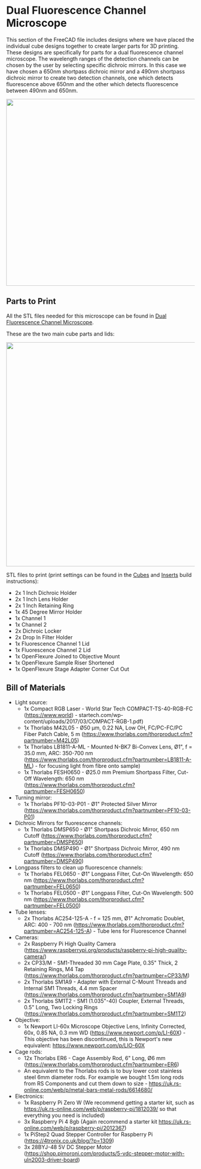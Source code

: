 # Dual Fluorescence Channel Microscope

This section of the FreeCAD file includes designs where we have placed the individual cube designs together to create larger parts for 3D printing. These designs are specifically for parts for a dual fluorescence channel microscope. The wavelength ranges of the detection channels can be chosen by the user by selecting specific dichroic mirrors. In this case we have chosen a 650nm shortpass dichroic mirror and a 490nm shortpass dichroic mirror to create two detection channels, one which detects fluorescence above 650nm and the other which detects fluorescence between 490nm and 650nm.

<img src="https://github.com/NanoBioPhotonics-Strathclyde/M4-MultiModal-Modular-Microscopy/blob/main/Images/DualFluorescenceMicroscope2.png" height=500 width=950>

## Parts to Print

All the STL files needed for this microscope can be found in [Dual Fluorescence Channel Microscope](https://github.com/NanoBioPhotonics-Strathclyde/M4-MultiModal-Modular-Microscopy/tree/main/3D%20Printer%20Design%20Files/STL%20Files/Dual%20Fluorescence%20Channel%20Microscope).

These are the two main cube parts and lids:

<img src="https://github.com/NanoBioPhotonics-Strathclyde/M4-MultiModal-Modular-Microscopy/blob/main/Images/DualFluorescenceMicroscope.png" height=600 width=625>

STL files to print (print settings can be found in the [Cubes](https://github.com/NanoBioPhotonics-Strathclyde/M4-MultiModal-Modular-Microscopy/blob/main/3D%20Printer%20Design%20Files/Build%20Instructions/Cubes.md) and [Inserts](https://github.com/NanoBioPhotonics-Strathclyde/M4-MultiModal-Modular-Microscopy/blob/main/3D%20Printer%20Design%20Files/Build%20Instructions/Inserts.md) build instructions):

* 2x 1 Inch Dichroic Holder
* 2x 1 Inch Lens Holder
* 2x 1 Inch Retaining Ring
* 1x 45 Degree Mirror Holder
* 1x Channel 1
* 1x Channel 2
* 2x Dichroic Locker
* 2x Drop In Filter Holder
* 1x Fluorescence Channel 1 Lid
* 1x Fluorescence Channel 2 Lid
* 1x OpenFlexure Joined to Objective Mount
* 1x OpenFlexure Sample Riser Shortened
* 1x OpenFlexure Stage Adapter Corner Cut Out

## Bill of Materials

* Light source:
  * 1x Compact RGB Laser - World Star Tech COMPACT-TS-40-RGB-FC (https://www.world) - startech.com/wp-content/uploads/2017/03/COMPACT-RGB-1.pdf)
  * 1x Thorlabs M42L05 - Ø50 µm, 0.22 NA, Low OH, FC/PC-FC/PC Fiber Patch Cable, 5 m (https://www.thorlabs.com/thorproduct.cfm?partnumber=M42L05)
  * 1x Thorlabs LB1811-A-ML - Mounted N-BK7 Bi-Convex Lens, Ø1", f = 35.0 mm, ARC: 350-700 nm (https://www.thorlabs.com/thorproduct.cfm?partnumber=LB1811-A-ML) - for focusing light from fibre onto sample)
  * 1x Thorlabs FESH0650 - Ø25.0 mm Premium Shortpass Filter, Cut-Off Wavelength: 650 nm (https://www.thorlabs.com/thorproduct.cfm?partnumber=FESH0650)
* Turning mirror:
  * 1x Thorlabs PF10-03-P01 - Ø1" Protected Silver Mirror (https://www.thorlabs.com/thorproduct.cfm?partnumber=PF10-03-P01)
* Dichroic Mirrors for fluorescence channels:
  * 1x Thorlabs DMSP650 - Ø1" Shortpass Dichroic Mirror, 650 nm Cutoff (https://www.thorlabs.com/thorproduct.cfm?partnumber=DMSP650)
  * 1x Thorlabs DMSP490 - Ø1" Shortpass Dichroic Mirror, 490 nm Cutoff (https://www.thorlabs.com/thorproduct.cfm?partnumber=DMSP490)
* Longpass filters to clean up fluorescence channels:
  * 1x Thorlabs FEL0650 - Ø1" Longpass Filter, Cut-On Wavelength: 650 nm (https://www.thorlabs.com/thorproduct.cfm?partnumber=FEL0650)
  * 1x Thorlabs FEL0500 - Ø1" Longpass Filter, Cut-On Wavelength: 500 nm (https://www.thorlabs.com/thorproduct.cfm?partnumber=FEL0500)
* Tube lenses:
  * 2x Thorlabs AC254-125-A - f = 125 mm, Ø1" Achromatic Doublet, ARC: 400 - 700 nm (https://www.thorlabs.com/thorproduct.cfm?partnumber=AC254-125-A) - Tube lens for Fluorescence Channel
* Cameras:
  * 2x Raspberry Pi High Quality Camera (https://www.raspberrypi.org/products/raspberry-pi-high-quality-camera/)
  * 2x CP33/M - SM1-Threaded 30 mm Cage Plate, 0.35" Thick, 2 Retaining Rings, M4 Tap (https://www.thorlabs.com/thorproduct.cfm?partnumber=CP33/M)
  * 2x Thorlabs SM1A9 - Adapter with External C-Mount Threads and Internal SM1 Threads, 4.4 mm Spacer (https://www.thorlabs.com/thorproduct.cfm?partnumber=SM1A9)
  * 2x Thorlabs SM1T2 - SM1 (1.035"-40) Coupler, External Threads, 0.5" Long, Two Locking Rings (https://www.thorlabs.com/thorproduct.cfm?partnumber=SM1T2)
* Objective:
  * 1x Newport LI-60x Microscope Objective Lens, Infinity Corrected, 60x, 0.85 NA, 0.3 mm WD (https://www.newport.com/p/LI-60X) - This objective has been discontinued, this is Newport's new equivalent: https://www.newport.com/p/LIO-60X
* Cage rods:
  * 12x Thorlabs ER6 - Cage Assembly Rod, 6" Long, Ø6 mm (https://www.thorlabs.com/thorproduct.cfm?partnumber=ER6)
  * An equivalent to the Thorlabs rods is to buy lower cost stainless steel 6mm diameter rods. For example we bought 1.5m long rods from RS Components and cut them down to size - https://uk.rs-online.com/web/p/metal-bars-metal-rods/6614680/
* Electronics:
  * 1x Raspberry Pi Zero W (We recommend getting a starter kit, such as https://uk.rs-online.com/web/p/raspberry-pi/1812039/ so that everything you need is included)
  * 3x Raspberry Pi 4 8gb (Again recommend a starter kit https://uk.rs-online.com/web/p/raspberry-pi/2012367)
  * 1x PiStep2 Quad Stepper Controller for Raspberry Pi (https://4tronix.co.uk/blog/?p=1309)
  * 3x 28BYJ-48 5V DC Stepper Motor (https://shop.pimoroni.com/products/5-vdc-stepper-motor-with-uln2003-driver-board)
